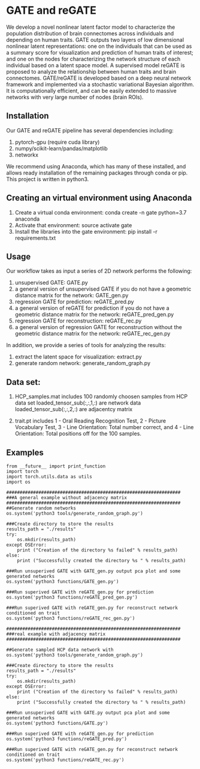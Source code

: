 # GATE and reGATE 

We develop a novel nonlinear latent factor model to characterize the population distribution of brain connectomes across individuals and depending on human traits. GATE outputs two layers of low dimensional nonlinear latent representations: one on the individuals that can be used as a summary score for visualization and prediction of human traits of interest; and one on the nodes for characterizing the network structure of each individual based on a latent space model. A supervised model reGATE is proposed to analyze the relationship between human traits and brain connectomes. 
GATE/reGATE is developed based on a deep neural network framework and implemented via a stochastic variational Bayesian algorithm. It is computationally efficient, and can be easily extended to massive networks with very large number of nodes (brain ROIs). 


## Installation
Our GATE and reGATE pipeline has several dependencies including:

1. pytorch-gpu (require cuda library)
2. numpy/scikit-learn/pandas/matplotlib
3. networkx

We recommend using Anaconda, which has many of these installed, and allows ready installation of the remaining packages through conda or pip. This project is written in python3. 

## Creating an virtual environment using Anaconda

1. Create a virtual conda environment: conda create -n gate python=3.7 anaconda
2. Activate that environment: source activate gate
3. Install the libraries into the gate environment: pip install -r requirements.txt


## Usage 
Our workflow takes as input a series of 2D network performs the following:

1. unsupervised GATE: GATE.py
2. a general version of unsupervised GATE if you do not have a geometric distance matrix for the network: GATE_gen.py
3. regression GATE for prediction: reGATE_pred.py
4. a general version of reGATE for prediction if you do not have a geometric distance matrix for the network: reGATE_pred_gen.py
5. regression GATE for reconstruction: reGATE_rec.py
6. a general version of regression GATE for reconstruction without the geometric distance matrix for the network: reGATE_rec_gen.py

In addition, we provide a series of tools for analyzing the results:
1. extract the latent space for visualization: extract.py
2. generate random network: generate_random_graph.py

## Data set: 

1. HCP_samples.mat includes 100 randomly choosen samples from HCP data set
loaded_tensor_sub(:,:,1,:) are network data
loaded_tensor_sub(:,:,2,:) are adjacentcy matrix

2. trait.pt includes  1 - Oral Reading Recognition Test, 2 - Picture Vocabulary Test, 3 - Line Orientation: Total number correct, and 4 - Line Orientation: Total positions off for the 100 samples.


## Examples
```
from __future__ import print_function
import torch
import torch.utils.data as utils
import os  

#################################################################
###A general example without adjacency matrix
#################################################################
##Generate random networks
os.system('python3 tools/generate_random_graph.py')

###Create directory to store the results
results_path = "./results"
try:
    os.mkdir(results_path)
except OSError:
    print ("Creation of the directory %s failed" % results_path)
else:
    print ("Successfully created the directory %s " % results_path)

###Run unsuperived GATE with GATE_gen.py output pca plot and some generated networks
os.system('python3 functions/GATE_gen.py')

###Run superived GATE with reGATE_gen.py for prediction
os.system('python3 functions/reGATE_pred_gen.py')

###Run superived GATE with reGATE_gen.py for reconstruct network conditioned on trait
os.system('python3 functions/reGATE_rec_gen.py')

#################################################################
###real example with adjacency matrix
#################################################################

##Generate sampled HCP data network with 
os.system('python3 tools/generate_random_graph.py')

###Create directory to store the results
results_path = "./results"
try:
    os.mkdir(results_path)
except OSError:
    print ("Creation of the directory %s failed" % results_path)
else:
    print ("Successfully created the directory %s " % results_path)

###Run unsuperived GATE with GATE.py output pca plot and some generated networks
os.system('python3 functions/GATE.py')

###Run superived GATE with reGATE_gen.py for prediction
os.system('python3 functions/reGATE_pred.py')

###Run superived GATE with reGATE_gen.py for reconstruct network conditioned on trait
os.system('python3 functions/reGATE_rec.py')
```